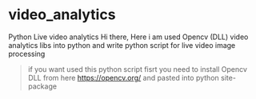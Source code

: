 # video_analytics
Python Live video analytics 
Hi there,
Here i am used Opencv (DLL) video analytics libs into python and write python script for live video image processing
> if you want used this python script fisrt you need to install Opencv DLL from here https://opencv.org/ and pasted into python site-package
